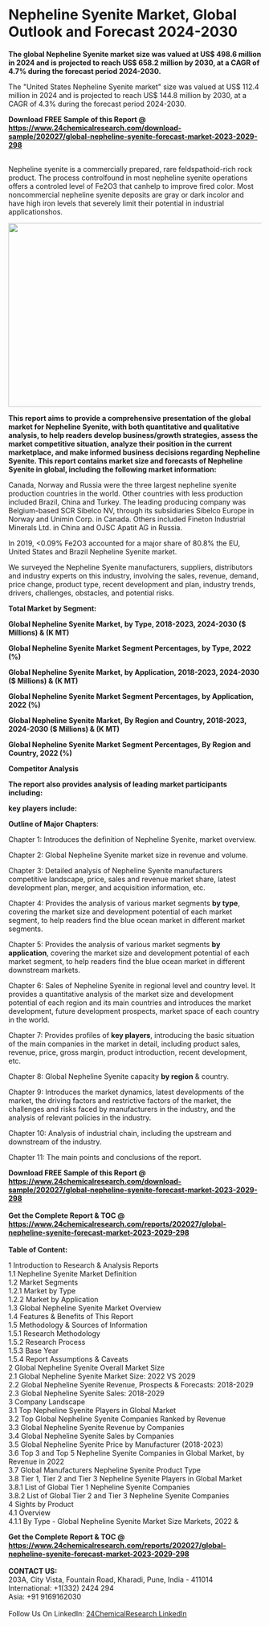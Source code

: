 <h1>Nepheline Syenite Market, Global Outlook and Forecast 2024-2030</h1><p><strong>The global Nepheline Syenite market size was valued at US$ 498.6 million in 2024 and is projected to reach US$ 658.2 million by 2030, at a CAGR of 4.7% during the forecast period 2024-2030.</strong></p><p>
</p><p>The "United States Nepheline Syenite market" size was valued at US$ 112.4 million in 2024 and is projected to reach US$ 144.8 million by 2030, at a CAGR of 4.3% during the forecast period 2024-2030.</p><div><b>Download FREE Sample of this Report @ 
            <a href="https://www.24chemicalresearch.com/download-sample/202027/global-nepheline-syenite-forecast-market-2023-2029-298">
            https://www.24chemicalresearch.com/download-sample/202027/global-nepheline-syenite-forecast-market-2023-2029-298</a></b></div><br><p>
</p><p>Nepheline syenite is a commercially prepared, rare feldspathoid-rich rock product. The process controlfound in most nepheline syenite operations offers a controled level of Fe2O3 that canhelp to improve fired color. Most noncommercial nepheline syenite deposits are gray or dark incolor and have high iron levels that severely limit their potential in industrial applicationshos.</p><p>
</p><p><img alt="" src="https://24chemicalresearch.com/assets/report-images/Nepheline.png" style="height:366px; width:731px"></p><p>
</p><p><strong>This report aims to provide a comprehensive presentation of the global market for Nepheline Syenite, with both quantitative and qualitative analysis, to help readers develop business/growth strategies, assess the market competitive situation, analyze their position in the current marketplace, and make informed business decisions regarding Nepheline Syenite. This report contains market size and forecasts of Nepheline Syenite in global, including the following market information:</strong></p><p>
</p><p>
</p><p>Canada, Norway and Russia were the three largest nepheline syenite production countries in the world. Other countries with less production included Brazil, China and Turkey. The leading producing company was Belgium-based SCR Sibelco NV, through its subsidiaries Sibelco Europe in Norway and Unimin Corp. in Canada. Others included Fineton Industrial Minerals Ltd. in China and OJSC Apatit AG in Russia.</p><p>
</p><p>In 2019, &lt;0.09% Fe2O3 accounted for a major share of 80.8% the EU, United States and Brazil Nepheline Syenite market.</p><p>
</p><p>We surveyed the Nepheline Syenite manufacturers, suppliers, distributors and industry experts on this industry, involving the sales, revenue, demand, price change, product type, recent development and plan, industry trends, drivers, challenges, obstacles, and potential risks.</p><p>
</p><p><strong>Total Market by Segment:</strong></p><p>
</p><p><strong>Global Nepheline Syenite Market, by Type, 2018-2023, 2024-2030 ($ Millions) &amp; (K MT)</strong></p><p>
</p><p><strong>Global Nepheline Syenite Market Segment Percentages, by Type, 2022 (%)</strong></p><p>
</p><p>
</p><p><strong>Global Nepheline Syenite Market, by Application, 2018-2023, 2024-2030 ($ Millions) &amp; (K MT)</strong></p><p>
</p><p><strong>Global Nepheline Syenite Market Segment Percentages, by Application, 2022 (%)</strong></p><p>
</p><p>
</p><p><strong>Global Nepheline Syenite Market, By Region and Country, 2018-2023, 2024-2030 ($ Millions) &amp; (K MT)</strong></p><p>
</p><p><strong>Global Nepheline Syenite Market Segment Percentages, By Region and Country, 2022 (%)</strong></p><p>
</p><p>
</p><p><strong>Competitor Analysis</strong></p><p>
</p><p><strong>The report also provides analysis of leading market participants including:</strong></p><p>
</p><p>
</p><p><strong>key players include:</strong></p><p>
</p><p>
</p><p><strong>Outline of Major Chapters</strong>:</p><p>
</p><p>Chapter 1: Introduces the definition of Nepheline Syenite, market overview.</p><p>
</p><p>Chapter 2: Global Nepheline Syenite market size in revenue and volume.</p><p>
</p><p>Chapter 3: Detailed analysis of Nepheline Syenite manufacturers competitive landscape, price, sales and revenue market share, latest development plan, merger, and acquisition information, etc.</p><p>
</p><p>Chapter 4: Provides the analysis of various market segments <strong>by type</strong>, covering the market size and development potential of each market segment, to help readers find the blue ocean market in different market segments.</p><p>
</p><p>Chapter 5: Provides the analysis of various market segments <strong>by application</strong>, covering the market size and development potential of each market segment, to help readers find the blue ocean market in different downstream markets.</p><p>
</p><p>Chapter 6: Sales of Nepheline Syenite in regional level and country level. It provides a quantitative analysis of the market size and development potential of each region and its main countries and introduces the market development, future development prospects, market space of each country in the world.</p><p>
</p><p>Chapter 7: Provides profiles of <strong>key players</strong>, introducing the basic situation of the main companies in the market in detail, including product sales, revenue, price, gross margin, product introduction, recent development, etc.</p><p>
</p><p>Chapter 8: Global Nepheline Syenite capacity <strong>by region</strong> &amp; country.</p><p>
</p><p>Chapter 9: Introduces the market dynamics, latest developments of the market, the driving factors and restrictive factors of the market, the challenges and risks faced by manufacturers in the industry, and the analysis of relevant policies in the industry.</p><p>
</p><p>Chapter 10: Analysis of industrial chain, including the upstream and downstream of the industry.</p><p>
</p><p>Chapter 11: The main points and conclusions of the report.</p><div><b>Download FREE Sample of this Report @ 
            <a href="https://www.24chemicalresearch.com/download-sample/202027/global-nepheline-syenite-forecast-market-2023-2029-298">
            https://www.24chemicalresearch.com/download-sample/202027/global-nepheline-syenite-forecast-market-2023-2029-298</a></b></div><br><div><b>Get the Complete Report & TOC @ 
            <a href="https://www.24chemicalresearch.com/reports/202027/global-nepheline-syenite-forecast-market-2023-2029-298">
            https://www.24chemicalresearch.com/reports/202027/global-nepheline-syenite-forecast-market-2023-2029-298</a></b></div><br>
            <b>Table of Content:</b><p>1 Introduction to Research & Analysis Reports<br />
    1.1 Nepheline Syenite Market Definition<br />
    1.2 Market Segments<br />
        1.2.1 Market by Type<br />
        1.2.2 Market by Application<br />
    1.3 Global Nepheline Syenite Market Overview<br />
    1.4 Features & Benefits of This Report<br />
    1.5 Methodology & Sources of Information<br />
        1.5.1 Research Methodology<br />
        1.5.2 Research Process<br />
        1.5.3 Base Year<br />
        1.5.4 Report Assumptions & Caveats<br />
2 Global Nepheline Syenite Overall Market Size<br />
    2.1 Global Nepheline Syenite Market Size: 2022 VS 2029<br />
    2.2 Global Nepheline Syenite Revenue, Prospects & Forecasts: 2018-2029<br />
    2.3 Global Nepheline Syenite Sales: 2018-2029<br />
3 Company Landscape<br />
    3.1 Top Nepheline Syenite Players in Global Market<br />
    3.2 Top Global Nepheline Syenite Companies Ranked by Revenue<br />
    3.3 Global Nepheline Syenite Revenue by Companies<br />
    3.4 Global Nepheline Syenite Sales by Companies<br />
    3.5 Global Nepheline Syenite Price by Manufacturer (2018-2023)<br />
    3.6 Top 3 and Top 5 Nepheline Syenite Companies in Global Market, by Revenue in 2022<br />
    3.7 Global Manufacturers Nepheline Syenite Product Type<br />
    3.8 Tier 1, Tier 2 and Tier 3 Nepheline Syenite Players in Global Market<br />
        3.8.1 List of Global Tier 1 Nepheline Syenite Companies<br />
        3.8.2 List of Global Tier 2 and Tier 3 Nepheline Syenite Companies<br />
4 Sights by Product<br />
    4.1 Overview<br />
        4.1.1 By Type - Global Nepheline Syenite Market Size Markets, 2022 &</p><div><b>Get the Complete Report & TOC @ 
            <a href="https://www.24chemicalresearch.com/reports/202027/global-nepheline-syenite-forecast-market-2023-2029-298">
            https://www.24chemicalresearch.com/reports/202027/global-nepheline-syenite-forecast-market-2023-2029-298</a></b></div><br><b>CONTACT US:</b><br>
            203A, City Vista, Fountain Road, Kharadi, Pune, India - 411014<br>
            International: +1(332) 2424 294<br>
            Asia: +91 9169162030 <br><br>
            Follow Us On LinkedIn: <a href="https://www.linkedin.com/company/24chemicalresearch/">24ChemicalResearch LinkedIn</a>